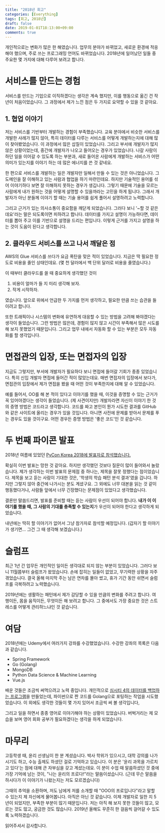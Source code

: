 ```yaml
---
title: "2018년 회고"
categories: [Everything]
tags: [회고, 2018년]
draft: false
date: 2019-01-01T18:13:00+09:00
comments: true
---
```


개인적으로는 변화가 많은 한 해였습니다. 업무의 분야가 바뀌었고, 새로운 환경에 적응해야 했으며, 주로 쓰는 프로그래밍 언어도 바뀌었습니다. 2018년에 일어났던 일들 중 주요한 몇 가지에 대해 다루어 보려고 합니다. 

# 서비스를 만드는 경험

서비스를 만드는 기업으로 이직하겠다는 생각은 계속 했지만, 이를 행동으로 옮긴 건 작년이 처음이었습니다. 그 과정에서 제가 느낀 점은 두 가지로 요약할 수 있을 것 같아요.

## 1. 협업 이야기

저는 서비스를 기반부터 개발하는 경험이 부족했습니다. 교육 분야에서 비슷한 서비스를 개발한 사례가 많지 않아, 특히 데이터를 다루는 서비스를 어떻게 개발하는지에 대해 많이 찾아봤었습니다. 이 과정에서 많은 삽질이 있었습니다. 그리고 부서에 개발자가 많지 않은 상황이었는데, 중간에 개발자가 나오고 들어오는 경우가 있었습니다. 나갈 사람이 하던 일을 이어갈 수 있도록 하는 부분과, 새로 들어온 사람에게 개발하는 서비스가 어떤 의미가 있는지를 이야기 하는 데 많은 에너지를 쓴 것 같네요. 

한 편으로 서비스를 개발하는 일은 개발자만 일해서 만들 수 있는 것은 아니었습니다. 그 도메인을 잘 이해하고 있는 사람과 협업을 하기 마련인데요. 하지만 기술적인 용어를 섞어 이야기하다 보면 잘 이해하지 못하는 경우가 생깁니다. 그렇기 때문에 기술을 모르는 사람에게 내가 원하는 것을 어떻게 설명할 수 있을까라는 고민을 하게 됩니다. 그래서 개발자가 아닌 분들께 이야기 할 때는 기술 용어를 쉽게 풀어서 설명하려고 노력합니다. 

그리고 근거가 있는 의사소통이 중요함을 깨닫게 되었습니다. 그러다 보니 '~할 것 같은데요'라는 말은 되도록이면 피하려고 합니다. 데이터를 가지고 설명이 가능하다면, 데이터를 뽑아 주고 이를 기반으로 설명을 드리는 편입니다. 이렇게 근거를 가지고 설명을 하는 것이 도움이 된다고 생각합니다.

## 2. 클라우드 서비스를 쓰고 나서 깨달은 점

AWS의 Glue 서비스를 쓰다가 요금 폭탄을 맞은 적이 있었습니다. 지금은 딱 필요한 정도로 비용을 줄인 상태인데요. (몇 천 달러에서 백 단위 달러로 비용을 줄였습니다.) 

이 때부터 클라우드를 쓸 때 중요하게 생각했던 것이

1. 비용이 얼마가 들 지 미리 생각해 보자.
2. 작게 시작하자.

였습니다. 앞으로 위에서 언급한 두 가지를 먼저 생각하고, 필요한 만큼 쓰는 습관을 들이려고 합니다.

또한 트래픽이나 시스템의 변화에 유연하게 대응할 수 있는 방법을 고려해 봐야겠다는 생각이 들었습니다. 그런 방법은 많은데, 경험이 많지 않고 시간이 부족해서 많은 시도를 해 보지 못했었기 때문입니다. 그리고 업무 내에서 자동화 할 수 있는 부분은 모두 자동화를 할 생각입니다.

# 면접관의 입장, 또는 면접자의 입장

지금도 그렇지만, 부서에 개발자가 필요하다 보니 면접에 들어갈 기회가 종종 있었습니다. 특히 신입 개발자 면접에 들어간 적이 많았는데요. 매번 면접자의 입장에서 보다가, 면접관의 입장에서 제가 면접을 봤을 때 어떤 것이 부족한지에 대해 알 수 있었습니다. 

예를 들어서, OO를 해 본 적이 있다고 이야기를 했을 때, 이것을 증명할 수 있는 근거가 꼭 있어야겠다는 생각이 들었습니다. (제 사견이지만) 개발자라면 자신이 이야기 한 것의 증명 방법은 코드라고 생각합니다. 코드를 짜고 본인이 뭔가 시도한 결과를 GitHub와 같은 사이트에 올리는 경우가 있을 것입니다. 아니면 사전에 문제를 받아서 문제를 푸는 경우도 있을 것이구요. 어떤 경우든 증명 방법은 '좋은 코드'인 것 같습니다.

# 두 번째 파이콘 발표

2018년 여름에 있었던 [PyCon Korea 2018에 발표자로 참석했습니다.](https://www.pycon.kr/2018/program/32) 

확실히 이번 발표는 망한 것 같아요. 하지만 생각했던 것보다 질문이 많이 들어와서 놀랐습니다. 제가 생각하는 이번 발표의 문제점 중 하나는, 제목을 잘못 정했다는 점이었습니다. 제목을 보고 듣는 사람이 기대한 것은, '학생의 학습 패턴 분석 결과'였을 겁니다. 하지만 그렇지 않아 중간에 나가시는 분도 계셨구요. 그 외에도 너무 대본을 읽는 것 같이 행동했다거나, 사람들 앞에서 너무 긴장했다는 문제점이 있었다고 생각했습니다.

결론만 말씀드리면, 발표를 준비할 때는 듣는 사람이 우선이 되어야 합니다. **내가 이 이야기를 했을 때, 그 사람의 기대를 충족할 수 있는지**가 우선이 되어야 한다고 생각하게 되었습니다. 

내년에는 딱히 할 이야기가 없어서 그냥 참가자로 참석할 예정입니다. (갑자기 할 이야기가 생기면... 그건 그 때 생각해 보겠습니다.)

# 슬럼프

최근 1년 간 업무든 개인적인 일이든 생각대로 되지 않는 부분이 있었습니다. 그러다 보니 11월쯤부터 슬럼프가 왔었습니다. 손에 잡히는 일들이 없었고, 무기력한 상황을 자주 겪었습니다. 결국 올해 마지막 주는 남은 연차를 몰아 썼고, 휴가 기간 동안 쉬면서 슬럼프를 극복하려고 노력했습니다.

2019년에는 생활하는 패턴에서 제가 감당할 수 있을 만큼의 변화를 주려고 합니다. 여행이든, 몸을 움직이든, 무엇이든 해 보려고 합니다. 그 중에서도 가장 중요한 것은 스트레스를 어떻게 관리하느냐인 것 같습니다.

# 여담

2018년에는 Udemy에서 여러가지 강좌를 수강했었습니다. 수강한 강좌의 목록은 다음과 같습니다.

* Spring Framework
* Go (Golang)
* MongoDB
* Python Data Science & Machine Learning
* Vue.js

배운 것들은 조금씩 써먹으려고 노력 중입니다. 개인적으로 [심시티 4의 데이터를 백업하는 프로그램](https://github.com/rubysoho07/simcity4backup)을 만들었는데, 파이썬으로 짠 코드를 Golang으로 포팅하는 작업을 시도했었습니다. 이 외에도 생각한 것들이 몇 가지 있어서 조금씩 써 볼 생각입니다,

그리고 일을 하면서 종종 영어로 이야기해야 하는 상황이 있었습니다. 버벅거리는 제 모습을 보며 영어 회화 공부가 필요하겠다는 생각을 하게 되었습니다.

# 마무리

고등학생 때, 윤리 선생님이 한 분 계셨습니다. 박사 학위가 있으시고, 대학 강의를 나가시기도 하고, 수능 출제도 하셨던 걸로 기억하고 있습니다. 이 분은 '윤리 과목을 가르치고 있다'는 점에 대해 큰 자부심을 갖고 계셨는데요. 이 분이 수업 때 말씀하셨던 것 중에 가장 기억에 남는 것이, "나는 윤리의 프로다!"라는 말씀이셨습니다. (근데 무슨 말씀을 하시다가 이 이야기가 나왔는지는 저도 모르겠습니다)

그때의 추억을 소환하며, 저도 남에게 저를 소개할 때 "OOO의 프로입니다"라고 말할 수 있는지 제 자신에게 물어봅니다. 아직은 아닌 것 같습니다. 이제 개발자로 일한 지 5년이 되었지만, 부족한 부분이 많기 때문입니다. 저는 아직 해 보지 못한 것들이 많고, 모르는 것도 많고, 궁금한 것도 많습니다. 2019년 올해도 꾸준히 한 걸음씩 걸어갈 수 있도록 노력하겠습니다.

읽어주셔서 감사합니다.
